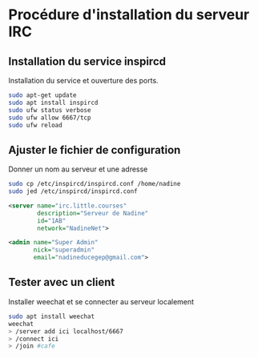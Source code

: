 # Procédure d'installation du serveur IRC

## Installation du service inspircd

Installation du service et ouverture des ports.

```bash
sudo apt-get update
sudo apt install inspircd
sudo ufw status verbose
sudo ufw allow 6667/tcp
sudo ufw reload
```
## Ajuster le fichier de configuration

Donner un nom au serveur et une adresse

```bash
sudo cp /etc/inspircd/inspircd.conf /home/nadine
sudo jed /etc/inspircd/inspircd.conf
```

```xml
<server name="irc.little.courses"
        description="Serveur de Nadine"
        id="1AB"
        network="NadineNet">

<admin name="Super Admin"
       nick="superadmin"
       email="nadineducegep@gmail.com">
  ```
## Tester avec un client

Installer weechat et se connecter au serveur localement

```bash
sudo apt install weechat
weechat
> /server add ici localhost/6667
> /connect ici
> /join #cafe
```
